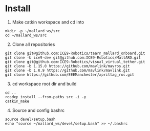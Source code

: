 # Install

1. Make catkin workspace and cd into
```
mkdir -p ~/mallard_ws/src
cd ~/mallard_ws/src
```

2. Clone all repositories
```
git clone git@github.com:ICE9-Robotics/taarn_mallard_onboard.git
git clone -b ice9-dev git@github.com:ICE9-Robotics/MallARD.git
git clone git@github.com:ICE9-Robotics/visual_virtual_tether.git
git clone -b 1.15.0 https://github.com/mavlink/mavros.git
git clone -b 1.0.9 https://github.com/mavlink/mavlink.git
git clone https://github.com/EEEManchester/apriltag_ros.git
```

3. cd workspace root dir and build
```
cd ..
rosdep install --from-paths src -i -y
catkin_make
```

4. Source and config bashrc
```
source devel/setup.bash
echo "source ~/mallard_ws/devel/setup.bash" >> ~/.bashrc
```
